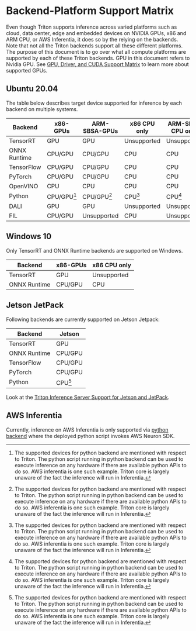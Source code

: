 <!--
# Copyright 2022, NVIDIA CORPORATION & AFFILIATES. All rights reserved.
#
# Redistribution and use in source and binary forms, with or without
# modification, are permitted provided that the following conditions
# are met:
#  * Redistributions of source code must retain the above copyright
#    notice, this list of conditions and the following disclaimer.
#  * Redistributions in binary form must reproduce the above copyright
#    notice, this list of conditions and the following disclaimer in the
#    documentation and/or other materials provided with the distribution.
#  * Neither the name of NVIDIA CORPORATION nor the names of its
#    contributors may be used to endorse or promote products derived
#    from this software without specific prior written permission.
#
# THIS SOFTWARE IS PROVIDED BY THE COPYRIGHT HOLDERS ``AS IS'' AND ANY
# EXPRESS OR IMPLIED WARRANTIES, INCLUDING, BUT NOT LIMITED TO, THE
# IMPLIED WARRANTIES OF MERCHANTABILITY AND FITNESS FOR A PARTICULAR
# PURPOSE ARE DISCLAIMED.  IN NO EVENT SHALL THE COPYRIGHT OWNER OR
# CONTRIBUTORS BE LIABLE FOR ANY DIRECT, INDIRECT, INCIDENTAL, SPECIAL,
# EXEMPLARY, OR CONSEQUENTIAL DAMAGES (INCLUDING, BUT NOT LIMITED TO,
# PROCUREMENT OF SUBSTITUTE GOODS OR SERVICES; LOSS OF USE, DATA, OR
# PROFITS; OR BUSINESS INTERRUPTION) HOWEVER CAUSED AND ON ANY THEORY
# OF LIABILITY, WHETHER IN CONTRACT, STRICT LIABILITY, OR TORT
# (INCLUDING NEGLIGENCE OR OTHERWISE) ARISING IN ANY WAY OUT OF THE USE
# OF THIS SOFTWARE, EVEN IF ADVISED OF THE POSSIBILITY OF SUCH DAMAGE.
-->

# Backend-Platform Support Matrix

Even though Triton supports inference across varied platforms such as
cloud, data center, edge and embedded devices on NVIDIA GPUs, x86 and
ARM CPU, or AWS Inferentia, it does so by the relying on the backends.
Note that not all the Triton backends support all these different
platforms. The purpose of this document is to go over what all
compute platforms are supported by each of these Triton backends.
GPU in this document refers to Nvidia GPU. See
[GPU, Driver, and CUDA Support Matrix](https://docs.nvidia.com/deeplearning/frameworks/support-matrix/index.html)
to learn more about supported GPUs.

## Ubuntu 20.04

The table below describes target device supported for inference by
each backend on multiple systems.

| Backend      | x86-GPUs  | ARM-SBSA-GPUs | x86 CPU only | ARM-SBSA CPU only |
| ------------ | --------- | ------------- | ------------ |------------------ |
| TensorRT     |    GPU    |     GPU       |  Unsupported |  Unsupported      |
| ONNX Runtime |  CPU/GPU  |   CPU/GPU     |     CPU      |      CPU          |
| TensorFlow   |  CPU/GPU  |   CPU/GPU     |     CPU      |      CPU          | 
| PyTorch      |  CPU/GPU  |   CPU/GPU     |     CPU      |      CPU          |
| OpenVINO     |    CPU    |     CPU       |     CPU      |      CPU          |
| Python       |CPU/GPU[^1]|  CPU/GPU[^1]  |     CPU[^1]  |      CPU[^1]      |
| DALI         |   GPU     |     GPU       |  Unsupported |  Unsupported      |
| FIL          |  CPU/GPU  |  Unsupported  |    CPU       |  Unsupported      |



## Windows 10

Only TensorRT and ONNX Runtime backends are supported on Windows.

| Backend      | x86-GPUs  | x86 CPU only |
| ------------ | --------- | ------------ |
| TensorRT     |    GPU    |  Unsupported |
| ONNX Runtime |  CPU/GPU  |     CPU      |

## Jetson JetPack

Following backends are currently supported on Jetson Jetpack:

| Backend      |   Jetson  |
| ------------ | --------- |
| TensorRT     |    GPU    |
| ONNX Runtime |  CPU/GPU  |
| TensorFlow   |  CPU/GPU  |
| PyTorch      |  CPU/GPU  |
| Python       |  CPU[^1]  |


Look at the [Triton Inference Server Support for Jetson and JetPack](https://github.com/triton-inference-server/server/blob/main/docs/jetson.md).


## AWS Inferentia

Currently, inference on AWS Inferentia is only supported via
[python backend](https://github.com/triton-inference-server/python_backend#running-with-inferentia)
where the deployed python script invokes AWS Neuron SDK.


[^1]: The supported devices for python backend are mentioned with
respect to Triton. The python script running in python backend can
be used to execute inference on any hardware if there are available
python APIs to do so. AWS inferentia is one such example. Triton
core is largely unaware of the fact the inference will run in
Inferentia.